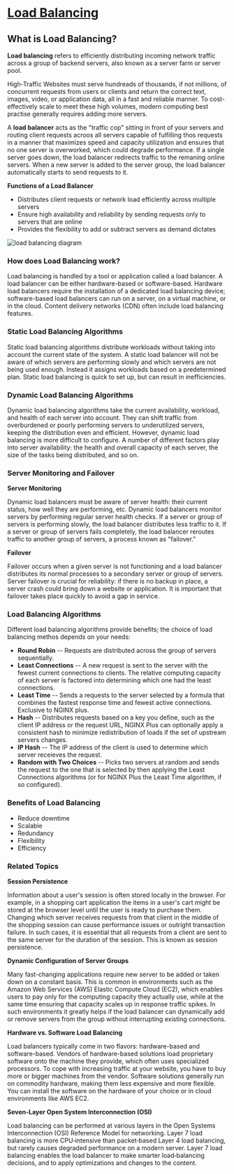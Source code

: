 
# [Load Balancing](https://www.nginx.com/resources/glossary/load-balancing/)

## What is Load Balancing?

**Load balancing** refers to efficiently distributing incoming network traffic across a group of backend servers, also known as a server farm or server pool.

High-Traffic Websites must serve hundreads of thousands, if not millions, of concurrent requests from users or clients and return the correct text, images, video, or application data, all in a fast and reliable manner. To cost-effectively scale to meet these high volumes, modern computing best practise generally requires adding more servers.

A **load balancer** acts as the "traffic cop" sitting in front of your servers and routing client requests acroos all servers capable of fulfilling thos requests in a manner that maximizes speed and capacity utilization and ensures that no one server is overworked, which could degrade performance. If a single server goes down, the load balancer redirects traffic to the remaning online servers. When a new server is added to the server group, the load balancer automatically starts to send requests to it.

**Functions of a Load Balancer**
- Distributes client requests or network load efficiently across multiple servers
- Ensure high availability and reliability by sending requests only to servers that are online
- Provides the flexibility to add or subtract servers as demand dictates

![load balancing diagram]()

### How does Load Balancing work?

Load balancing is handled by a tool or application called a load balancer. A load balancer can be either hardware-based or software-based. Hardware load balancers require the installation of a dedicated load balancing device; software-based load balancers can run on a server, on a virtual machine, or in the cloud. Content delivery networks (CDN) often include load balancing features.

### Static Load Balancing Algorithms

Static load balancing algorithms distribute workloads without taking into account the current state of the system. A static load balancer will not be aware of which servers are performing slowly and which servers are not being used enough. Instead it assigns workloads based on a predetermined plan. Static load balancing is quick to set up, but can result in inefficiencies.

### Dynamic Load Balancing Algorithms

Dynamic load balancing algorithms take the current availability, workload, and health of each server into account. They can shift traffic from overburdened or poorly performing servers to underutilized servers, keeping the distribution even and efficient. However, dynamic load balancing is more difficult to configure. A number of different factors play into server availability: the health and overall capacity of each server, the size of the tasks being distributed, and so on.

### Server Monitoring and Failover

**Server Monitoring**

Dynamic load balancers must be aware of server health: their current status, how well they are performing, etc. Dynamic load balancers monitor servers by performing regular server health checks. If a server or group of servers is performing slowly, the load balancer distributes less traffic to it. If a server or group of servers fails completely, the load balancer reroutes traffic to another group of servers, a process known as "failover."

**Failover**

Failover occurs when a given server is not functioning and a load balancer distributes its normal processes to a secondary server or group of servers. Server failover is crucial for reliability: if there is no backup in place, a server crash could bring down a website or application. It is important that failover takes place quickly to avoid a gap in service.

### Load Balancing Algorithms

Different load balancing algorithms provide benefits; the choice of load balancing methos depends on your needs:

- **Round Robin** -- Requests are distributed across the group of servers sequentially.
- **Least Connections** -- A new request is sent to the server with the fewest current connections to clients. The relative computing capacity of each server is factored into determining which one had the least connections.
- **Least Time** -- Sends a requests to the server selected by a formula that combines the fastest response time and fewest active connections. Exclusive to NGINX plus.
- **Hash** -- Distributes requests based on a key you define, such as the client IP address or the request URL, NGINX Plus can optionally apply a consistent hash to minimize redistribution of loads if the set of upstream servers changes.
- **IP Hash** -- The IP address of the client is used to determine which server receieves the request.
- **Random with Two Choices** -- Picks two servers at random and sends the request to the one that is selected by then applying the Least Connections algorithms (or for NGINX Plus the Least Time algorithm, if so configured).
 
### Benefits of Load Balancing

- Reduce downtime
- Scalable
- Redundancy
- Flexibility
- Efficiency

### Related Topics

**Session Persistence**

Information about a user's session is often stored locally in the browser. For example, in a shopping cart application the items in a user's cart might be stored at the browser level until the user is ready to purchase them. Changing which server receives requests from that client in the middle of the shopping session can cause performance issues or outright transaction failure. In such cases, it is essential that all requests from a client are sent to the same server for the duration of the session. This is known as session persistence.


**Dynamic Configuration of Server Groups**

Many fast-changing applications require new server to be added or taken down on a constant basis. This is common in environments such as the Amazon Web Services (AWS) Elastic Compute Cloud (EC2), which enables users to pay only for the computing capacity they actually use, while at the same time ensuring that capacity scales up in response traffic spikes. In such environments it greatly helps if the load balancer can dynamically add or remove servers from the group without interrupting existing connections.

**Hardware vs. Software Load Balancing**

Load balancers typically come in two flavors: hardware-based and software-based. Vendors of hardware-based solutions load proprietary software onto the machine they provide, which often uses specialized processors. To cope with increasing traffic at your website, you have to buy more or bigger machines from the vendor. Software solutions generally run on commodity hardware, making them less expensive and more flexible. You can install the software on the hardware of your choice or in cloud environments like AWS EC2.

**Seven-Layer Open System Interconnection (OSI)**

Load balancing can be performed at various layers in the Open Systems Interconnection (OSI) Reference Model for networking.
Layer 7 load balancing is more CPU‑intensive than packet‑based Layer 4 load balancing, but rarely causes degraded performance on a modern server. Layer 7 load balancing enables the load balancer to make smarter load‑balancing decisions, and to apply optimizations and changes to the content.

